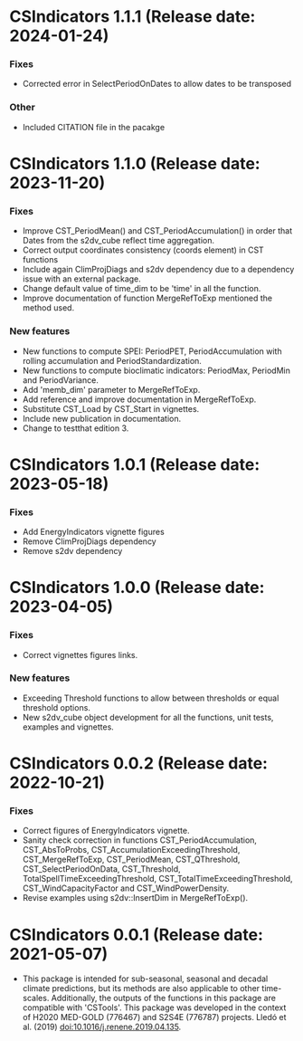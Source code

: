 # CSIndicators 1.1.1 (Release date: 2024-01-24)  

### Fixes
- Corrected error in SelectPeriodOnDates to allow dates to be transposed

### Other
- Included CITATION file in the pacakge

# CSIndicators 1.1.0 (Release date: 2023-11-20)  

### Fixes  
- Improve CST_PeriodMean() and CST_PeriodAccumulation() in order that Dates from the  s2dv_cube reflect time aggregation.
- Correct output coordinates consistency (coords element) in CST functions
- Include again ClimProjDiags and s2dv dependency due to a dependency issue with an external package.
- Change default value of time_dim to be 'time' in all the function.
- Improve documentation of function MergeRefToExp mentioned the method used.

### New features
- New functions to compute SPEI: PeriodPET, PeriodAccumulation with rolling accumulation and PeriodStandardization.
- New functions to compute bioclimatic indicators: PeriodMax, PeriodMin and PeriodVariance.
- Add 'memb_dim' parameter to MergeRefToExp.
- Add reference and improve documentation in MergeRefToExp.
- Substitute CST_Load by CST_Start in vignettes.
- Include new publication in documentation.
- Change to testthat edition 3.

# CSIndicators 1.0.1 (Release date: 2023-05-18)  

### Fixes  
- Add EnergyIndicators vignette figures  
- Remove ClimProjDiags dependency  
- Remove s2dv dependency  

# CSIndicators 1.0.0 (Release date: 2023-04-05) 

### Fixes
- Correct vignettes figures links.  

### New features
- Exceeding Threshold functions to allow between thresholds or equal threshold options.  
- New s2dv_cube object development for all the functions, unit tests, examples and vignettes.  

# CSIndicators 0.0.2 (Release date: 2022-10-21)  

### Fixes
- Correct figures of EnergyIndicators vignette.  
- Sanity check correction in functions CST_PeriodAccumulation, CST_AbsToProbs, CST_AccumulationExceedingThreshold, CST_MergeRefToExp, CST_PeriodMean, CST_QThreshold, CST_SelectPeriodOnData, CST_Threshold, TotalSpellTimeExceedingThreshold, CST_TotalTimeExceedingThreshold, CST_WindCapacityFactor and CST_WindPowerDensity.  
- Revise examples using s2dv::InsertDim in MergeRefToExp().  

# CSIndicators 0.0.1 (Release date: 2021-05-07)  
- This package is intended for sub-seasonal, seasonal and decadal climate predictions, but its methods are also applicable to other time-scales. Additionally, the outputs of the functions in this package are compatible with 'CSTools'. This package was developed in the context of H2020 MED-GOLD (776467) and S2S4E (776787) projects. Lledó et al. (2019) <doi:10.1016/j.renene.2019.04.135>.  
